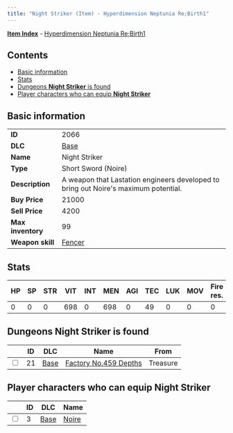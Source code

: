 ```yaml
---
title: "Night Striker (Item) - Hyperdimension Neptunia Re;Birth1"
---
```


[**Item Index**](/neptunia/rb1/item/index.html) - [Hyperdimension Neptunia Re;Birth1](/neptunia/rb1)

## Contents

- [Basic information](#basic-information)
- [Stats](#stats)
- [Dungeons **Night Striker** is found](#dungeons-night-striker-is-found)
- [Player characters who can equip **Night Striker**](#player-characters-who-can-equip-night-striker)

## Basic information

|   |   |
| -- | -- |
| **ID** | 2066 |
| **DLC** | [Base](/neptunia/rb1/dlc/1-base.html) |
| **Name** | Night Striker |
| **Type** | Short Sword (Noire) |
| **Description** | A weapon that Lastation engineers developed to bring out Noire's maximum potential. |
| **Buy Price** | 21000 |
| **Sell Price** | 4200 |
| **Max inventory** | 99 |
| **Weapon skill** | [Fencer](/neptunia/rb1/skill/1-403-fencer.html) |

## Stats

| HP | SP | STR | VIT | INT | MEN | AGI | TEC | LUK | MOV | Fire res. | Ice res. | Wind res. | Lightning res. |
| -- | -- | --- | --- | --- | --- | --- | --- | --- | --- | --------- | -------- | --------- | -------------- |
| 0 | 0 | 0 | 698 | 0 | 698 | 0 | 49 | 0 | 0 | 0 | 0 | 0 | 0 |

## Dungeons **Night Striker** is found

|    | ID | DLC | Name | From |
| -- | -- | --- | ---- | ---- |
| <input type="checkbox" id="rb1-dungeon-1-21" class="trackbox" /> | 21 | [Base](/neptunia/rb1/dlc/1-base.html) | [Factory No.459 Depths](/neptunia/rb1/dungeon/1-21-factory-no-459-depths.html) | Treasure |

## Player characters who can equip **Night Striker**

|    | ID | DLC | Name |
| -- | -- | --- | ---- |
| <input type="checkbox" id="rb1-player-1-3" class="trackbox" /> | 3 | [Base](/neptunia/rb1/dlc/1-base.html) | [Noire](/neptunia/rb1/player/1-3-noire.html) |